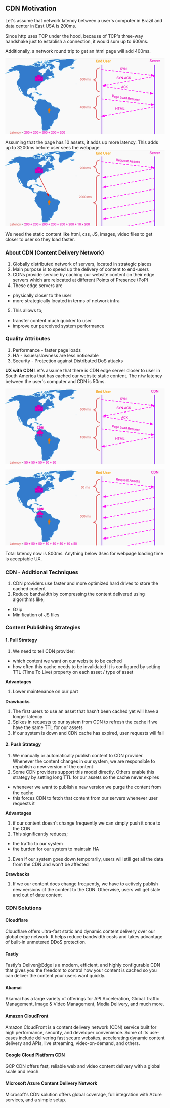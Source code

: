 ## CDN Motivation
Let's assume that network latency between a user's computer in Brazil and data center in East USA is 200ms.

Since http uses TCP under the hood, because of TCP's three-way handshake just to establish a connection, it would sum up to 600ms. 

Additionally, a network round trip to get an html page will add 400ms.

![CDN!](images/cdn1.png)

Assuming that the page has 10 assets, it adds up more latency. This adds up to 3200ms before user sees the webpage.
![CDN!](images/cdn2.png)

We need the static content like html, css, JS, images, video files to get closer to user so they load faster.

### About CDN (Content Delivery Network)
1. Globally distributed network of servers, located in strategic places
2. Main purpose is to speed up the delivery of content to end-users
3. CDNs provide service by caching our website content on their edge servers which are relocated at different Points of Presence (PoP)
4. These edge servers are 
- physically closer to  the user
- more strategically located in terms of network infra
5. This allows to;
- transfer content much quicker to user
- improve our perceived system performance

### Quality Attributes
1. Performance - faster page loads
2. HA - issues/slowness are less noticeable
3. Security - Protection against Distributed DoS attacks

**UX with CDN**
Let's assume that there is CDN edge server closer to user in South America that has cached our website static content. The n/w latency between the user's computer and CDN is 50ms.

![CDN!](images/cdn3.png)

![CDN!](images/cdn4.png)

Total latency now is 800ms. Anything below 3sec for webpage loading time is acceptable UX.

### CDN - Additional Techniques
1. CDN providers use faster and more optimized hard drives to store the cached content
2. Reduce bandwidth by compressing the content delivered using algorithms like;
- Gzip
- Minification of JS files

### Content Publishing Strategies
#### 1. Pull Strategy
1. We need to tell CDN provider;
- which content we want on our website to be cached
- how often this cache needs to be invalidated
It is configured by setting TTL (Time To Live) property on each asset / type of asset

**Advantages**
1. Lower maintenance on our part

**Drawbacks**
1. The first users to use an asset that hasn't been cached yet will have a longer latency
2. Spikes in requests to our system from CDN to refresh the cache if we have the same TTL for our assets
3. If our system is down and CDN cache has expired, user requests will fail

#### 2. Push Strategy
1. We manually or automatically publish content to CDN provider. Whenever the content changes in our system, we are responsible to republish a new version of the content
2. Some CDN providers support this model directly. Others enable this strategy by setting long TTL for our assets so the cache never expires
- whenever we want to publish a new version we purge the content from the cache
- this forces CDN to fetch that content from our servers whenever user requests it

**Advantages**
1. if our content doesn't change frequently we can simply push it once to the CDN
2. This significantly reduces;
- the traffic to our system
- the burden for our system to maintain HA
3. Even if our system goes down temporarily, users will still get all the data from the CDN and won't be affected 

**Drawbacks**
1. If we our content does change frequently, we have to actively publish new versions of the content to the CDN. Otherwise, users will get stale and out of date content

### CDN Solutions
#### Cloudflare
Cloudflare offers ultra-fast static and dynamic content delivery over our global edge network. It helps reduce bandwidth costs and takes advantage of built-in unmetered DDoS protection.

#### Fastly
Fastly's Deliver@Edge is a modern, efficient, and highly configurable CDN that gives you the freedom to control how your content is cached so you can deliver the content your users want quickly.

#### Akamai
Akamai has a large variety of offerings for API Acceleration, Global Traffic Management, Image & Video Management, Media Delivery, and much more.

#### Amazon CloudFront
Amazon CloudFront is a content delivery network (CDN) service built for high performance, security, and developer convenience. Some of its use-cases include delivering fast secure websites, accelerating dynamic content delivery and APIs, live streaming, video-on-demand, and others.

#### Google Cloud Platform CDN
GCP CDN offers fast, reliable web and video content delivery with a global scale and reach.

#### Microsoft Azure Content Delivery Network
Microsoft's CDN solution offers global coverage, full integration with Azure services, and a simple setup.

